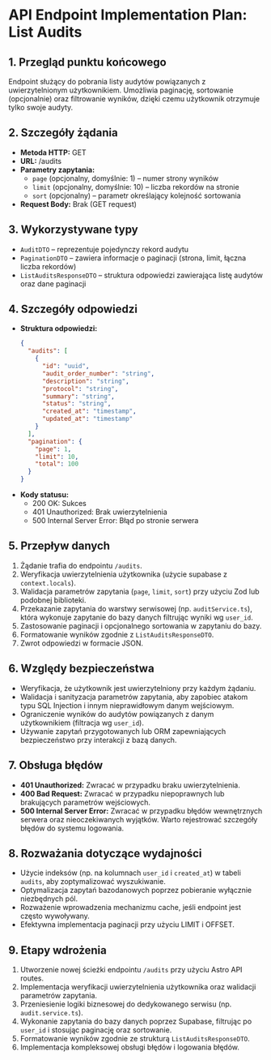 # API Endpoint Implementation Plan: List Audits

## 1. Przegląd punktu końcowego
Endpoint służący do pobrania listy audytów powiązanych z uwierzytelnionym użytkownikiem. Umożliwia paginację, sortowanie (opcjonalnie) oraz filtrowanie wyników, dzięki czemu użytkownik otrzymuje tylko swoje audyty.

## 2. Szczegóły żądania
- **Metoda HTTP:** GET
- **URL:** /audits
- **Parametry zapytania:**
  - `page` (opcjonalny, domyślnie: 1) – numer strony wyników
  - `limit` (opcjonalny, domyślnie: 10) – liczba rekordów na stronie
  - `sort` (opcjonalny) – parametr określający kolejność sortowania
- **Request Body:** Brak (GET request)

## 3. Wykorzystywane typy
- `AuditDTO` – reprezentuje pojedynczy rekord audytu
- `PaginationDTO` – zawiera informacje o paginacji (strona, limit, łączna liczba rekordów)
- `ListAuditsResponseDTO` – struktura odpowiedzi zawierająca listę audytów oraz dane paginacji

## 4. Szczegóły odpowiedzi
- **Struktura odpowiedzi:**
  ```json
  {
    "audits": [
      {
        "id": "uuid",
        "audit_order_number": "string",
        "description": "string",
        "protocol": "string",
        "summary": "string",
        "status": "string",
        "created_at": "timestamp",
        "updated_at": "timestamp"
      }
    ],
    "pagination": {
      "page": 1,
      "limit": 10,
      "total": 100
    }
  }
  ```
- **Kody statusu:**
  - 200 OK: Sukces
  - 401 Unauthorized: Brak uwierzytelnienia
  - 500 Internal Server Error: Błąd po stronie serwera

## 5. Przepływ danych
1. Żądanie trafia do endpointu `/audits`.
2. Weryfikacja uwierzytelnienia użytkownika (użycie supabase z `context.locals`).
3. Walidacja parametrów zapytania (`page`, `limit`, `sort`) przy użyciu Zod lub podobnej biblioteki.
4. Przekazanie zapytania do warstwy serwisowej (np. `auditService.ts`), która wykonuje zapytanie do bazy danych filtrując wyniki wg `user_id`.
5. Zastosowanie paginacji i opcjonalnego sortowania w zapytaniu do bazy.
6. Formatowanie wyników zgodnie z `ListAuditsResponseDTO`.
7. Zwrot odpowiedzi w formacie JSON.

## 6. Względy bezpieczeństwa
- Weryfikacja, że użytkownik jest uwierzytelniony przy każdym żądaniu.
- Walidacja i sanityzacja parametrów zapytania, aby zapobiec atakom typu SQL Injection i innym nieprawidłowym danym wejściowym.
- Ograniczenie wyników do audytów powiązanych z danym użytkownikiem (filtracja wg `user_id`).
- Używanie zapytań przygotowanych lub ORM zapewniających bezpieczeństwo przy interakcji z bazą danych.

## 7. Obsługa błędów
- **401 Unauthorized:** Zwracać w przypadku braku uwierzytelnienia.
- **400 Bad Request:** Zwracać w przypadku niepoprawnych lub brakujących parametrów wejściowych.
- **500 Internal Server Error:** Zwracać w przypadku błędów wewnętrznych serwera oraz nieoczekiwanych wyjątków. Warto rejestrować szczegóły błędów do systemu logowania.

## 8. Rozważania dotyczące wydajności
- Użycie indeksów (np. na kolumnach `user_id` i `created_at`) w tabeli `audits`, aby zoptymalizować wyszukiwanie.
- Optymalizacja zapytań bazodanowych poprzez pobieranie wyłącznie niezbędnych pól.
- Rozważenie wprowadzenia mechanizmu cache, jeśli endpoint jest często wywoływany.
- Efektywna implementacja paginacji przy użyciu LIMIT i OFFSET.

## 9. Etapy wdrożenia
1. Utworzenie nowej ścieżki endpointu `/audits` przy użyciu Astro API routes.
2. Implementacja weryfikacji uwierzytelnienia użytkownika oraz walidacji parametrów zapytania.
3. Przeniesienie logiki biznesowej do dedykowanego serwisu (np. `audit.service.ts`).
4. Wykonanie zapytania do bazy danych poprzez Supabase, filtrując po `user_id` i stosując paginację oraz sortowanie.
5. Formatowanie wyników zgodnie ze strukturą `ListAuditsResponseDTO`.
6. Implementacja kompleksowej obsługi błędów i logowania błędów.